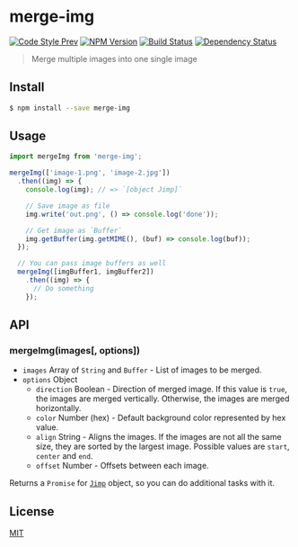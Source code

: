 # merge-img

[![Code Style Prev](https://img.shields.io/badge/code%20style-prev-32c8fc.svg?style=flat-square)](https://github.com/preco21/eslint-config-prev)
[![NPM Version](https://img.shields.io/npm/v/merge-img.svg?style=flat-square)](https://www.npmjs.com/package/merge-img)
[![Build Status](https://img.shields.io/travis/preco21/merge-img/master.svg?style=flat-square)](https://travis-ci.org/preco21/merge-img)
[![Dependency Status](https://dependencyci.com/github/preco21/merge-img/badge?style=flat-square)](https://dependencyci.com/github/preco21/merge-img)

> Merge multiple images into one single image

## Install

```bash
$ npm install --save merge-img
```

## Usage

```javascript
import mergeImg from 'merge-img';

mergeImg(['image-1.png', 'image-2.jpg'])
  .then((img) => {
    console.log(img); // => `[object Jimp]`

    // Save image as file
    img.write('out.png', () => console.log('done'));

    // Get image as `Buffer`
    img.getBuffer(img.getMIME(), (buf) => console.log(buf));
  });

  // You can pass image buffers as well
  mergeImg([imgBuffer1, imgBuffer2])
    .then((img) => {
      // Do something
    });
```

## API

### mergeImg(images[, options])

* `images` Array of `String` and `Buffer` - List of images to be merged.
* `options` Object
  * `direction` Boolean - Direction of merged image. If this value is `true`, the images are merged vertically. Otherwise, the images are merged horizontally.
  * `color` Number (hex) - Default background color represented by hex value.
  * `align` String - Aligns the images. If the images are not all the same size, they are sorted by the largest image. Possible values are `start`, `center` and `end`.
  * `offset` Number - Offsets between each image.

Returns a `Promise` for [`Jimp`](https://github.com/oliver-moran/jimp#writing-to-files-and-buffers) object, so you can do additional tasks with it.

## License

[MIT](https://preco.mit-license.org/)
